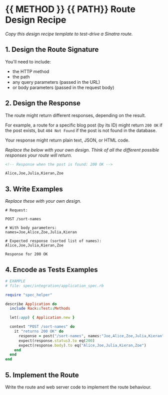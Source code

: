 # {{ METHOD }} {{ PATH}} Route Design Recipe

_Copy this design recipe template to test-drive a Sinatra route._

## 1. Design the Route Signature

You'll need to include:
  * the HTTP method
  * the path
  * any query parameters (passed in the URL)
  * or body parameters (passed in the request body)

## 2. Design the Response

The route might return different responses, depending on the result.

For example, a route for a specific blog post (by its ID) might return `200 OK` if the post exists, but `404 Not Found` if the post is not found in the database.

Your response might return plain text, JSON, or HTML code. 

_Replace the below with your own design. Think of all the different possible responses your route will return._

```html
<!-- Response when the post is found: 200 OK -->

Alice,Joe,Julia,Kieran,Zoe
```

## 3. Write Examples

_Replace these with your own design._

```
# Request:

POST /sort-names

# With body parameters:
names=Joe,Alice,Zoe,Julia,Kieran

# Expected response (sorted list of names):
Alice,Joe,Julia,Kieran,Zoe

Response for 200 OK
```

## 4. Encode as Tests Examples

```ruby
# EXAMPLE
# file: spec/integration/application_spec.rb

require "spec_helper"

describe Application do
  include Rack::Test::Methods

  let(:app) { Application.new }

  context "POST /sort-names" do
    it "returns 200 OK" do
      response = post("/sort-names", names:"Joe,Alice,Zoe,Julia,Kieran")
      expect(response.status).to eq(200)
      expect(response.body).to eq("Alice,Joe,Julia,Kieran,Zoe")
    end
  end
end
```

## 5. Implement the Route

Write the route and web server code to implement the route behaviour.